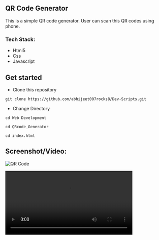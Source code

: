 ## QR Code Generator

This is a simple QR code generator. User can scan this QR codes using phone.

### Tech Stack:
<ul>
    <li>Html5</li>
    <li>Css</li>
    <li>Javascript</li>
</ul>

## **Get started**
- Clone this repository

``` 
git clone https://github.com/abhijeet007rocks8/Dev-Scripts.git
```
- Change Directory

```
cd Web Development
```
```
cd QRcode_Generator
```
```
cd index.html
```

## Screenshot/Video:

![QR Code](https://user-images.githubusercontent.com/72568715/161549718-0b23af1c-9af2-4eab-958b-d9877b35deba.PNG)

<video src = "https://user-images.githubusercontent.com/72568715/161550642-475b40cd-72be-40b6-8439-3d98499ac794.mp4" width="400"> </video>
